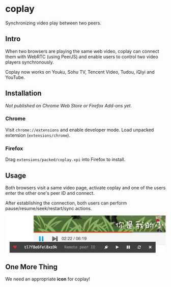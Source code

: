 # coplay

Synchronizing video play between two peers.

## Intro

When two browsers are playing the same web video, coplay can connect them with WebRTC (using PeerJS) and enable users to control two video players synchronously.

Coplay now works on Youku, Sohu TV, Tencent Video, Tudou, iQiyi and YouTube.

## Installation

*Not published on Chrome Web Store or Firefox Add-ons yet.*

### Chrome

Visit `chrome://extensions` and enable developer mode.
Load unpacked extension (`extensions/chrome`).

### Firefox

Drag `extensions/packed/coplay.xpi` into Firefox to install.

## Usage

Both browsers visit a same video page, activate coplay and one of the users enter the other one's peer ID and connect.

After establishing the connection, both users can perform pause/resume/seek/restart/sync actions.

![coplay](coplay.png)

## One More Thing

We need an appropriate **icon** for coplay!
